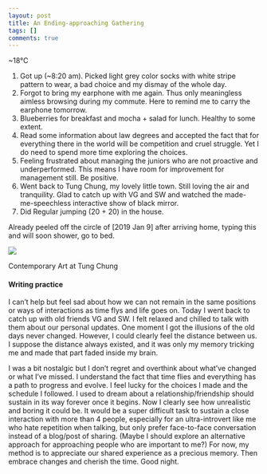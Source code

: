 ```yaml
---
layout: post
title: An Ending-approaching Gathering
tags: []
comments: true
---
```


\~18°C

1.  Got up (\~8:20 am). Picked light grey color socks with white
    stripe pattern to wear, a bad choice and my dismay of the whole day.
2.  Forgot to bring my earphone with me again. Thus only meaningless
    aimless browsing during my commute. Here to remind me to carry the
    earphone tomorrow.
3.  Blueberries for breakfast and mocha + salad for lunch. Healthy to
    some extent.
4.  Read some information about law degrees and accepted the fact that
    for everything there in the world will be competition and cruel
    struggle. Yet I do need to spend more time exploring the choices.
5.  Feeling frustrated about managing the juniors who are not proactive
    and underperformed. This means I have room for improvement for
    management still. Be positive.
6.  Went back to Tung Chung, my lovely little town. Still loving the air
    and tranquility. Glad to catch up with VG and SW and watched the
    made-me-speechless interactive show of black mirror.
7.  Did Regular jumping (20 + 20) in the house.

Already peeled off the circle of [2019 Jan 9] after arriving home,
typing this and will soon shower, go to bed.

![](https://cdn-images-1.medium.com/max/800/1*rYO6_WsqwoNSzkTeZ_cyyA.jpeg)

Contemporary Art at Tung Chung

#### Writing practice

I can’t help but feel sad about how we can not remain in the same
positions or ways of interactions as time flys and life goes on. Today I
went back to catch up with old friends VG and SW. I felt relaxed and
chilled to talk with them about our personal updates. One moment I got
the illusions of the old days never changed. However, I could clearly
feel the distance between us. I suppose the distance always existed, and
it was only my memory tricking me and made that part faded inside my
brain.

I was a bit nostalgic but I don’t regret and overthink about what’ve
changed or what I’ve missed. I understand the fact that time flies and
everything has a path to progress and evolve. I feel lucky for the
choices I made and the schedule I followed. I used to dream about a
relationship/friendship should sustain in its way forever once it
begins. Now I clearly see how unrealistic and boring it could be. It
would be a super difficult task to sustain a close interaction with more
than 4 people, especially for an ultra-introvert like me who hate
repetition when talking, but only prefer face-to-face conversation
instead of a blog/post of sharing. (Maybe I should explore an
alternative approach for approaching people who are important to me?)
For now, my method is to appreciate our shared experience as a precious
memory. Then embrace changes and cherish the time. Good night.